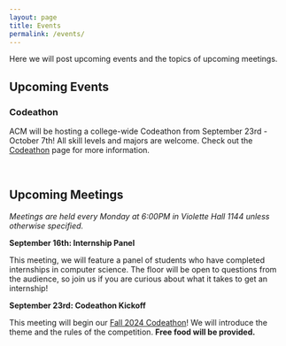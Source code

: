 ```yaml
---
layout: page
title: Events
permalink: /events/
---
```


Here we will post upcoming events and the topics of upcoming meetings. 



## Upcoming Events

### Codeathon

ACM will be hosting a college-wide Codeathon from September 23rd - October 7th! All skill levels and majors are welcome. Check out the [Codeathon][HT] page for more information. 

<br/>


## Upcoming Meetings

*Meetings are held every Monday at 6:00PM in Violette Hall 1144 unless otherwise specified.*

**September 16th: Internship Panel**

This meeting, we will feature a panel of students who have completed internships in computer science. The floor will be open to questions from the audience, so join us if you are curious about what it takes to get an internship! 

**September 23rd: Codeathon Kickoff** 

This meeting will begin our [Fall 2024 Codeathon][HT]! We will introduce the theme and the rules of the competition. **Free food will be provided.** 



[HT]: {{site.baseurl}}/hacktruman/
[GJ]: {{site.baseurl}}/gamejam/
[HI]: https://hackisu.org
[SH]: https://hackathon.mst.edu
[RT]: https://www.eventbrite.com/e/shamhacks-2018-tickets-39820147132
[BI]: https://bsidesiowa.com
[HUI]: https://bigdata.uiowa.edu/
[TH]: http://tigerhacks.missouri.edu/
[THSignUp]: https://docs.google.com/forms/d/e/1FAIpQLSfr4ToMbz6rgbkddFVo2f28jlBnWvGhA_iqpOnnYJaxyXPjgQ/viewform
[prereg]: https://docs.google.com/forms/d/e/1FAIpQLSchsn5GW4XCcQAdmWlcy_RlRr8HXViZeXF0hDagANh5dkHEhQ/viewform
[S&T]: https://pickhacks.io/
[S&T_location]: https://www.google.com/maps/place/Havener+Center/@38.1959288,-91.9552169,9z/data=!4m5!3m4!1s0x87da54c8a1cb72e5:0x5433f63da26259b6!8m2!3d37.9548037!4d-91.7763536?shorturl=1
[SO]: https://www.soinc.org/game-b